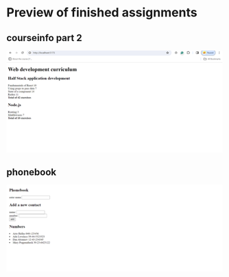 # Preview of finished assignments

## courseinfo part 2
![courseinfo screenshot](../img/courseinfo_part2.png)

## phonebook
![phonebook screenshot](../img/phonebook.png)
